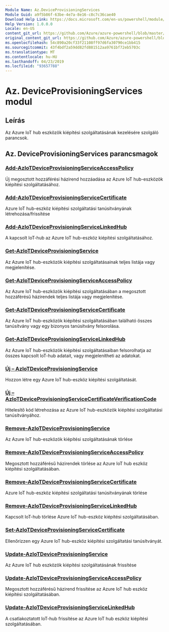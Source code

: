 ```yaml
---
Module Name: Az.DeviceProvisioningServices
Module Guid: a9f5b86f-63be-4e7a-8e16-c8c7c36cae40
Download Help Link: https://docs.microsoft.com/en-us/powershell/module/az.deviceprovisioningservices
Help Version: 1.0.0.0
Locale: en-US
content_git_url: https://github.com/Azure/azure-powershell/blob/master/src/DeviceProvisioningServices/DeviceProvisioningServices/help/Az.DeviceProvisioningServices.md
original_content_git_url: https://github.com/Azure/azure-powershell/blob/master/src/DeviceProvisioningServices/DeviceProvisioningServices/help/Az.DeviceProvisioningServices.md
ms.openlocfilehash: 54c890a20cf33f21108ff97d6fa30790ce1bb415
ms.sourcegitcommit: 43f4bdf2a59dd82fd881512aa9761bf72eb5703c
ms.translationtype: MT
ms.contentlocale: hu-HU
ms.lasthandoff: 04/23/2019
ms.locfileid: "93657788"
---
```

# Az. DeviceProvisioningServices modul
## Leírás
Az Azure IoT hub eszközök kiépítési szolgáltatásának kezelésére szolgáló parancsok.

## Az. DeviceProvisioningServices parancsmagok
### [Add-AzIoTDeviceProvisioningServiceAccessPolicy](Add-AzIoTDeviceProvisioningServiceAccessPolicy.md)
Új megosztott hozzáférési házirend hozzáadása az Azure IoT hub-eszközök kiépítési szolgáltatásához.

### [Add-AzIoTDeviceProvisioningServiceCertificate](Add-AzIoTDeviceProvisioningServiceCertificate.md)
Azure IoT hub-eszköz kiépítési szolgáltatási tanúsítványának létrehozása/frissítése

### [Add-AzIoTDeviceProvisioningServiceLinkedHub](Add-AzIoTDeviceProvisioningServiceLinkedHub.md)
A kapcsolt IoT-hub az Azure IoT hub-eszköz kiépítési szolgáltatásához.

### [Get-AzIoTDeviceProvisioningService](Get-AzIoTDeviceProvisioningService.md)
Az Azure IoT hub-eszközök kiépítési szolgáltatásainak teljes listája vagy megjelenítése.

### [Get-AzIoTDeviceProvisioningServiceAccessPolicy](Get-AzIoTDeviceProvisioningServiceAccessPolicy.md)
Az Azure IoT hub-eszközök kiépítési szolgáltatásában a megosztott hozzáférésű házirendek teljes listája vagy megjelenítése.

### [Get-AzIoTDeviceProvisioningServiceCertificate](Get-AzIoTDeviceProvisioningServiceCertificate.md)
Az Azure IoT hub-eszközök kiépítési szolgáltatásában található összes tanúsítvány vagy egy bizonyos tanúsítvány felsorolása.

### [Get-AzIoTDeviceProvisioningServiceLinkedHub](Get-AzIoTDeviceProvisioningServiceLinkedHub.md)
Az Azure IoT hub-eszközök kiépítési szolgáltatásaiban felsorolhatja az összes kapcsolt IoT-hub adatait, vagy megjelenítheti az adatokat.

### [Új – AzIoTDeviceProvisioningService](New-AzIoTDeviceProvisioningService.md)
Hozzon létre egy Azure IoT hub-eszköz kiépítési szolgáltatását.

### [Új – AzIoTDeviceProvisioningServiceCertificateVerificationCode](New-AzIoTDeviceProvisioningServiceCertificateVerificationCode.md)
Hitelesítő kód létrehozása az Azure IoT hub-eszközök kiépítési szolgáltatási tanúsítványához.

### [Remove-AzIoTDeviceProvisioningService](Remove-AzIoTDeviceProvisioningService.md)
Az Azure IoT hub-eszközök kiépítési szolgáltatásának törlése

### [Remove-AzIoTDeviceProvisioningServiceAccessPolicy](Remove-AzIoTDeviceProvisioningServiceAccessPolicy.md)
Megosztott hozzáférésű házirendek törlése az Azure IoT hub eszköz kiépítési szolgáltatásában.

### [Remove-AzIoTDeviceProvisioningServiceCertificate](Remove-AzIoTDeviceProvisioningServiceCertificate.md)
Azure IoT hub-eszköz kiépítési szolgáltatási tanúsítványának törlése

### [Remove-AzIoTDeviceProvisioningServiceLinkedHub](Remove-AzIoTDeviceProvisioningServiceLinkedHub.md)
Kapcsolt IoT-hub törlése Azure IoT hub-eszköz kiépítési szolgáltatásában.

### [Set-AzIoTDeviceProvisioningServiceCertificate](Set-AzIoTDeviceProvisioningServiceCertificate.md)
Ellenőrizzen egy Azure IoT hub-eszköz kiépítési szolgáltatási tanúsítványát.

### [Update-AzIoTDeviceProvisioningService](Update-AzIoTDeviceProvisioningService.md)
Az Azure IoT hub eszközök kiépítési szolgáltatásának frissítése

### [Update-AzIoTDeviceProvisioningServiceAccessPolicy](Update-AzIoTDeviceProvisioningServiceAccessPolicy.md)
Megosztott hozzáférésű házirend frissítése az Azure IoT hub eszköz kiépítési szolgáltatásában.

### [Update-AzIoTDeviceProvisioningServiceLinkedHub](Update-AzIoTDeviceProvisioningServiceLinkedHub.md)
A csatlakoztatott IoT-hub frissítése az Azure IoT hub eszköz kiépítési szolgáltatásában.

